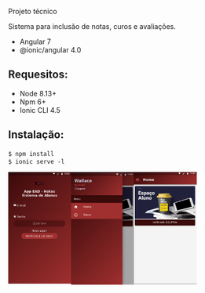 Projeto técnico 

Sistema para inclusão de notas, curos e avaliações.

* Angular 7
* @ionic/angular 4.0


Requesitos:
------------

* Node 8.13+
* Npm 6+
* Ionic CLI 4.5

Instalação:
------------

```
$ npm install
$ ionic serve -l
```


<img src="https://github.com/wallacecamacho/ead-ionic-springboot/blob/master/frontend/src/assets/img/login.png" width="128" align="left" />
<img src="https://github.com/wallacecamacho/ead-ionic-springboot/blob/master/frontend/src/assets/img/home.png" width="128" align="left" />
<img src="https://github.com/wallacecamacho/ead-ionic-springboot/blob/master/frontend/src/assets/img/home2.png" width="128" align="left" />


